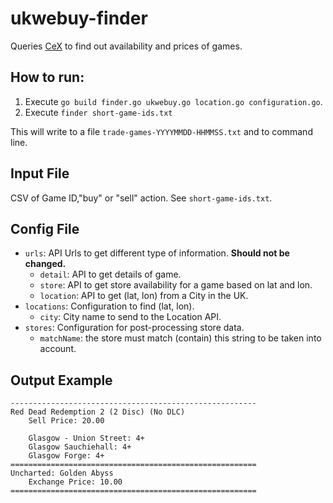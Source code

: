 # ukwebuy-finder
Queries [CeX](https://uk.webuy.com/) to find out availability and prices of games.

## How to run:
1. Execute `go build finder.go ukwebuy.go location.go configuration.go`.
2. Execute `finder short-game-ids.txt`

This will write to a file `trade-games-YYYYMMDD-HHMMSS.txt` and to command line.

## Input File

CSV of Game ID,"buy" or "sell" action. See `short-game-ids.txt`.

## Config File

- `urls`: API Urls to get different type of information. **Should not be changed.**
  - `detail`: API to get details of game.
  - `store`: API to get store availability for a game based on lat and lon.
  - `location`: API to get (lat, lon) from a City in the UK.
- `locations`: Configuration to find (lat, lon).
  - `city`: City name to send to the Location API.
- `stores`: Configuration for post-processing store data.
  - `matchName`: the store must match (contain) this string to be taken into account.

## Output Example

```
-------------------------------------------------------
Red Dead Redemption 2 (2 Disc) (No DLC)
    Sell Price: 20.00

    Glasgow - Union Street: 4+
    Glasgow Sauchiehall: 4+
    Glasgow Forge: 4+
=======================================================
Uncharted: Golden Abyss
    Exchange Price: 10.00
=======================================================
```

